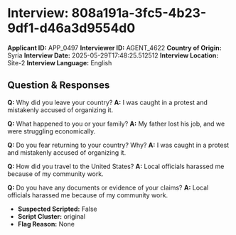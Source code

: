 # Interview: 808a191a-3fc5-4b23-9df1-d46a3d9554d0
**Applicant ID:** APP_0497
**Interviewer ID:** AGENT_4622
**Country of Origin:** Syria
**Interview Date:** 2025-05-29T17:48:25.512512
**Interview Location:** Site-2
**Interview Language:** English

## Question & Responses

**Q:** Why did you leave your country?
**A:** I was caught in a protest and mistakenly accused of organizing it.

**Q:** What happened to you or your family?
**A:** My father lost his job, and we were struggling economically.

**Q:** Do you fear returning to your country? Why?
**A:** I was caught in a protest and mistakenly accused of organizing it.

**Q:** How did you travel to the United States?
**A:** Local officials harassed me because of my community work.

**Q:** Do you have any documents or evidence of your claims?
**A:** Local officials harassed me because of my community work.

- **Suspected Scripted:** False
- **Script Cluster:** original
- **Flag Reason:** None